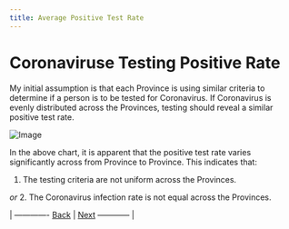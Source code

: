 ```yaml
---
title: Average Positive Test Rate
---
```

# Coronaviruse Testing Positive Rate
My initial assumption is that each Province is using similar criteria to determine if a person is to be tested for Coronavirus.  If Coronavirus is evenly distributed across the Provinces, testing should reveal a similar positive test rate.  


![Image](https://acarmichael20.github.io/Canada-Covid-Testing/HitRate.png)


In the above chart, it is apparent that the positive test rate varies significantly across from Province to Province.  This indicates that:
1. The testing criteria are not uniform across the Provinces.

 *or*
2. The Coronavirus infection rate is not equal across the Provinces.


<p>| ————-
<a href="https://acarmichael20.github.io/Canada-Covid-Testing/page2.html">Back</a> | <a href="https://acarmichael20.github.io/Canada-Covid-Testing/page4.html">Next</a>
———— |</p>

